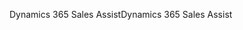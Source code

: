<span data-ttu-id="c1f82-101">Dynamics 365 Sales Assist</span><span class="sxs-lookup"><span data-stu-id="c1f82-101">Dynamics 365 Sales Assist</span></span>
